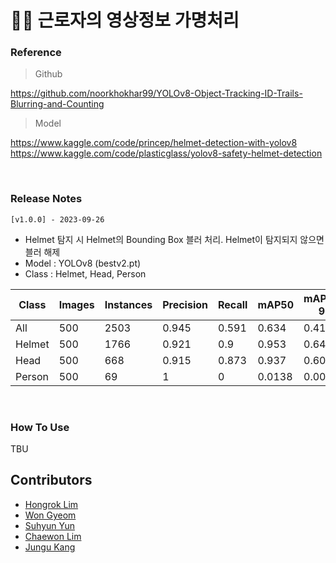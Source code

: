 # 🧑‍🔧 근로자의 영상정보 가명처리

### Reference
> Github

https://github.com/noorkhokhar99/YOLOv8-Object-Tracking-ID-Trails-Blurring-and-Counting

> Model

https://www.kaggle.com/code/princep/helmet-detection-with-yolov8 <br/>
https://www.kaggle.com/code/plasticglass/yolov8-safety-helmet-detection

&nbsp;

### Release Notes
```[v1.0.0] - 2023-09-26```
- Helmet 탐지 시 Helmet의 Bounding Box 블러 처리. Helmet이 탐지되지 않으면 블러 해제
- Model : YOLOv8 (bestv2.pt)
- Class : Helmet, Head, Person

  
| Class    | Images | Instances | Precision | Recall | mAP50  | mAP50-95 |
|----------|--------|-----------|-----------|--------|--------|----------|
| All      | 500    | 2503      | 0.945     | 0.591  | 0.634  | 0.418    |
| Helmet   | 500    | 1766      | 0.921     | 0.9    | 0.953  | 0.64     |
| Head     | 500    | 668       | 0.915     | 0.873  | 0.937  | 0.609    |
| Person   | 500    | 69        | 1         | 0      | 0.0138 | 0.00533  |


&nbsp;

### How To Use
TBU

## Contributors

* [Hongrok Lim](https://hongroklim.github.io/)
* [Won Gyeom](https://github.com/GyeomE)
* [Suhyun Yun](https://github.com/yun-suhyun)
* [Chaewon Lim](https://github.com/Chaewon-L)
* [Jungu Kang](https://github.com/KJunGu)
